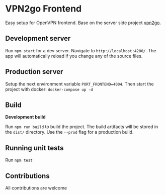 # VPN2go Frontend

Easy setup for OpenVPN frontend. Base on the server side project [vpn2go](https://github.com/jadolg/vpn2go).

## Development server

Run `npm start` for a dev server. Navigate to `http://localhost:4200/`. The app will automatically reload if you change any of the source files.

## Production server

Setup the next environment variable `PORT_FRONTEND=4004`. Then start the project with docker: `docker-compose up -d`

## Build

**Development build**

Run `npm run build` to build the project. The build artifacts will be stored in the `dist/` directory. Use the `--prod` flag for a production build.

## Running unit tests

Run `npm test`

## Contributions

All contributions are welcome
